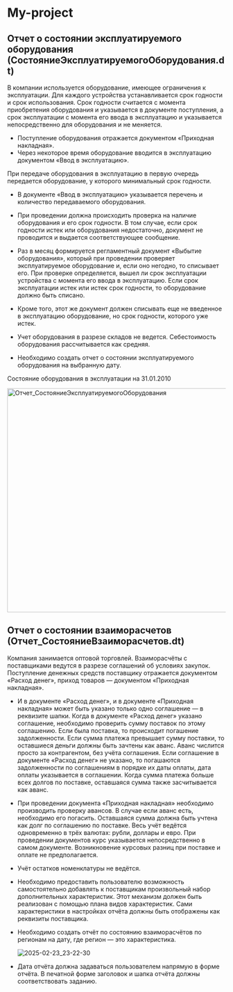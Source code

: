# My-project

## Отчет о состоянии эксплуатируемого оборудования (СостояниеЭксплуатируемогоОборудования.dt)

В компании используется оборудование, имеющее ограничения к эксплуатации. Для каждого устройства устанавливается срок годности и срок использования. Срок годности считается с момента приобретения оборудования и указывается в документе поступления, а срок эксплуатации с момента его ввода в эксплуатацию и указывается непосредственно для оборудования и не меняется. 
- Поступление оборудования отражается документом «Приходная накладная». 
- Через некоторое время оборудование вводится в эксплуатацию документом «Ввод в эксплуатацию».

При передаче оборудования в эксплуатацию в первую очередь передается оборудование, у которого минимальный срок годности. 
- В документе «Ввод в эксплуатацию» указывается перечень и количество передаваемого оборудования. 
- При проведении должна происходить проверка на наличие оборудования и его срок годности. В том случае, если срок годности истек или оборудования недостаточно, документ не проводится и выдается соответствующее сообщение.

- Раз в месяц формируется регламентный документ «Выбытие оборудования», который при проведении проверяет эксплуатируемое оборудование и, если оно негодно, то списывает его. При проверке определяется, вышел ли срок эксплуатации устройства с момента его ввода в эксплуатацию. Если срок эксплуатации истек или истек срок годности, то оборудование должно быть списано. 
- Кроме того, этот же документ должен списывать еще не введенное в эксплуатацию оборудование, но срок годности, которого уже истек.
- Учет оборудования в разрезе складов не ведется. Себестоимость оборудования рассчитывается как средняя.
- Необходимо создать отчет о состоянии эксплуатируемого оборудования на выбранную дату.

Состояние оборудования в эксплуатации на 31.01.2010

<img width="516" alt="Отчет_СостояниеЭксплуатируемогоОборудования" src="https://github.com/user-attachments/assets/4be92eb6-c4b6-4b47-ab63-bf390cc0b203" />

## Отчет о состоянии взаиморасчетов (Отчет_СостояниеВзаиморасчетов.dt)

Компания занимается оптовой торговлей. Взаиморасчёты с поставщиками ведутся в разрезе соглашений об условиях закупок. Поступление денежных средств поставщику отражается документом «Расход денег», приход товаров — документом «Приходная накладная». 

- И в документе «Расход денег», и в документе «Приходная накладная» может быть указано только одно соглашение — в реквизите шапки.
Когда в документе «Расход денег» указано соглашение, необходимо проверить сумму поставок по этому соглашению. Если была поставка, то происходит погашение задолженности. Если сумма платежа превышает сумму поставки, то оставшиеся деньги должны быть зачтены как аванс. Аванс числится просто за контрагентом, без учёта соглашения. Если соглашение в документе «Расход денег» не указано, то погашаются задолженности по соглашениям в порядке их даты оплаты, дата оплаты указывается в соглашении. Когда сумма платежа больше всех долгов по поставке, оставшаяся сумма также засчитывается как аванс.

- При проведении документа «Приходная накладная» необходимо производить проверку авансов. В случае если аванс есть, необходимо его погасить. Оставшаяся сумма должна быть учтена как долг по соглашению по поставке. Весь учёт ведётся одновременно в трёх валютах: рубли, доллары и евро. При проведении документов курс указывается непосредственно в самом документе. Возникновение курсовых разниц при поставке и оплате не предполагается.

- Учёт остатков номенклатуры не ведётся.

- Необходимо предоставить пользователю возможность самостоятельно добавлять к поставщикам произвольный набор дополнительных характеристик. Этот механизм должен быть реализован с помощью плана видов характеристик. Сами характеристики в настройках отчёта должны быть отображены как реквизиты поставщика.

- Необходимо создать отчёт по состоянию взаиморасчётов по регионам на дату, где регион — это характеристика.

  ![2025-02-23_23-22-30](https://github.com/user-attachments/assets/4d9959f1-36fd-474a-b3d0-8f3b45947bcc)
  
- Дата отчёта должна задаваться пользователем напрямую в форме отчёта. В печатной форме заголовок и шапка отчёта должны соответствовать заданию.


